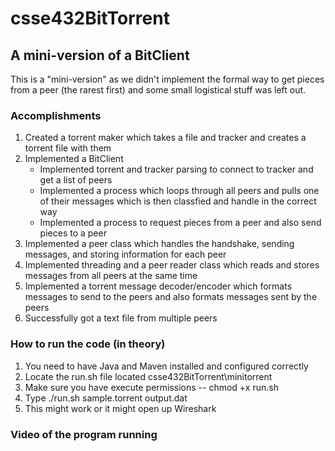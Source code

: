 # csse432BitTorrent
## A mini-version of a BitClient 
This is a "mini-version" as we didn't implement the formal way to get pieces from a peer (the rarest first) and some small logistical stuff was left out.

### Accomplishments
1. Created a torrent maker which takes a file and tracker and creates a torrent file with them
2. Implemented a BitClient
   * Implemented torrent and tracker parsing to connect to tracker and get a list of peers
   * Implemented a process which loops through all peers and pulls one of their messages which is then classfied and handle in the correct way
   * Implemented a process to request pieces from a peer and also send pieces to a peer
3. Implemented a peer class which handles the handshake, sending messages, and storing information for each peer
4. Implemented threading and a peer reader class which reads and stores messages from all peers at the same time
5. Implemented a torrent message decoder/encoder which formats messages to send to the peers and also formats messages sent by the peers
6. Successfully got a text file from multiple peers

### How to run the code (in theory)
1. You need to have Java and Maven installed and configured correctly
2. Locate the run.sh file located csse432BitTorrent\minitorrent
3. Make sure you have execute permissions -- chmod +x run.sh
4. Type ./run.sh sample.torrent output.dat
5. This might work or it might open up Wireshark

### Video of the program running

